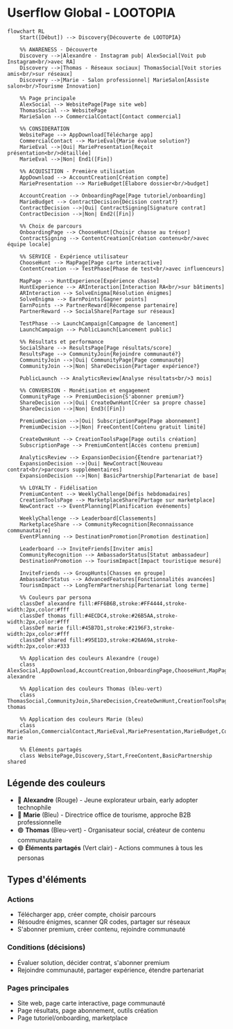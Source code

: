 # Userflow Global - LOOTOPIA

```mermaid
flowchart RL
    Start([Début]) --> Discovery{Découverte de LOOTOPIA}

    %% AWARENESS - Découverte
    Discovery -->|Alexandre - Instagram pub| AlexSocial[Voit pub Instagram<br/>avec RA]
    Discovery -->|Thomas - Réseaux sociaux| ThomasSocial[Voit stories amis<br/>sur réseaux]
    Discovery -->|Marie - Salon professionnel| MarieSalon[Assiste salon<br/>Tourisme Innovation]

    %% Page principale
    AlexSocial --> WebsitePage[Page site web]
    ThomasSocial --> WebsitePage
    MarieSalon --> CommercialContact[Contact commercial]

    %% CONSIDERATION
    WebsitePage --> AppDownload[Télécharge app]
    CommercialContact --> MarieEval{Marie évalue solution?}
    MarieEval -->|Oui| MariePresentation[Reçoit présentation<br/>détaillée]
    MarieEval -->|Non| End1([Fin])

    %% ACQUISITION - Première utilisation
    AppDownload --> AccountCreation[Création compte]
    MariePresentation --> MarieBudget[Élabore dossier<br/>budget]

    AccountCreation --> OnboardingPage[Page tutoriel/onboarding]
    MarieBudget --> ContractDecision{Décision contrat?}
    ContractDecision -->|Oui| ContractSigning[Signature contrat]
    ContractDecision -->|Non| End2([Fin])

    %% Choix de parcours
    OnboardingPage --> ChooseHunt[Choisir chasse au trésor]
    ContractSigning --> ContentCreation[Création contenu<br/>avec équipe locale]

    %% SERVICE - Expérience utilisateur
    ChooseHunt --> MapPage[Page carte interactive]
    ContentCreation --> TestPhase[Phase de test<br/>avec influenceurs]

    MapPage --> HuntExperience[Expérience chasse]
    HuntExperience --> ARInteraction[Interaction RA<br/>sur bâtiments]
    ARInteraction --> SolveEnigma[Résolution énigmes]
    SolveEnigma --> EarnPoints[Gagner points]
    EarnPoints --> PartnerReward[Récompense partenaire]
    PartnerReward --> SocialShare[Partage sur réseaux]

    TestPhase --> LaunchCampaign[Campagne de lancement]
    LaunchCampaign --> PublicLaunch[Lancement public]

    %% Résultats et performance
    SocialShare --> ResultsPage[Page résultats/score]
    ResultsPage --> CommunityJoin{Rejoindre communauté?}
    CommunityJoin -->|Oui| CommunityPage[Page communauté]
    CommunityJoin -->|Non| ShareDecision{Partager expérience?}

    PublicLaunch --> AnalyticsReview[Analyse résultats<br/>3 mois]

    %% CONVERSION - Monétisation et engagement
    CommunityPage --> PremiumDecision{S'abonner premium?}
    ShareDecision -->|Oui| CreateOwnHunt[Créer sa propre chasse]
    ShareDecision -->|Non| End3([Fin])

    PremiumDecision -->|Oui| SubscriptionPage[Page abonnement]
    PremiumDecision -->|Non| FreeContent[Contenu gratuit limité]

    CreateOwnHunt --> CreationToolsPage[Page outils création]
    SubscriptionPage --> PremiumContent[Accès contenu premium]

    AnalyticsReview --> ExpansionDecision{Étendre partenariat?}
    ExpansionDecision -->|Oui| NewContract[Nouveau contrat<br/>parcours supplémentaires]
    ExpansionDecision -->|Non| BasicPartnership[Partenariat de base]

    %% LOYALTY - Fidélisation
    PremiumContent --> WeeklyChallenge[Défis hebdomadaires]
    CreationToolsPage --> MarketplaceShare[Partage sur marketplace]
    NewContract --> EventPlanning[Planification événements]

    WeeklyChallenge --> Leaderboard[Classements]
    MarketplaceShare --> CommunityRecognition[Reconnaissance communautaire]
    EventPlanning --> DestinationPromotion[Promotion destination]

    Leaderboard --> InviteFriends[Inviter amis]
    CommunityRecognition --> AmbassadorStatus[Statut ambassadeur]
    DestinationPromotion --> TourismImpact[Impact touristique mesuré]

    InviteFriends --> GroupHunts[Chasses en groupe]
    AmbassadorStatus --> AdvancedFeatures[Fonctionnalités avancées]
    TourismImpact --> LongTermPartnership[Partenariat long terme]

    %% Couleurs par persona
    classDef alexandre fill:#FF6B6B,stroke:#FF4444,stroke-width:2px,color:#fff
    classDef thomas fill:#4ECDC4,stroke:#26B5AA,stroke-width:2px,color:#fff
    classDef marie fill:#45B7D1,stroke:#2196F3,stroke-width:2px,color:#fff
    classDef shared fill:#95E1D3,stroke:#26A69A,stroke-width:2px,color:#333

    %% Application des couleurs Alexandre (rouge)
    class AlexSocial,AppDownload,AccountCreation,OnboardingPage,ChooseHunt,MapPage,HuntExperience,ARInteraction,SolveEnigma,EarnPoints,PartnerReward,SocialShare,ResultsPage,CommunityPage,PremiumDecision,SubscriptionPage,PremiumContent,WeeklyChallenge,Leaderboard,InviteFriends,GroupHunts alexandre

    %% Application des couleurs Thomas (bleu-vert)
    class ThomasSocial,CommunityJoin,ShareDecision,CreateOwnHunt,CreationToolsPage,MarketplaceShare,CommunityRecognition,AmbassadorStatus,AdvancedFeatures thomas

    %% Application des couleurs Marie (bleu)
    class MarieSalon,CommercialContact,MarieEval,MariePresentation,MarieBudget,ContractDecision,ContractSigning,ContentCreation,TestPhase,LaunchCampaign,PublicLaunch,AnalyticsReview,ExpansionDecision,NewContract,EventPlanning,DestinationPromotion,TourismImpact,LongTermPartnership marie

    %% Éléments partagés
    class WebsitePage,Discovery,Start,FreeContent,BasicPartnership shared
```

## Légende des couleurs

- 🔴 **Alexandre** (Rouge) - Jeune explorateur urbain, early adopter technophile
- 🔵 **Marie** (Bleu) - Directrice office de tourisme, approche B2B professionnelle
- 🟢 **Thomas** (Bleu-vert) - Organisateur social, créateur de contenu communautaire
- 🟢 **Éléments partagés** (Vert clair) - Actions communes à tous les personas

## Types d'éléments

### Actions

- Télécharger app, créer compte, choisir parcours
- Résoudre énigmes, scanner QR codes, partager sur réseaux
- S'abonner premium, créer contenu, rejoindre communauté

### Conditions (décisions)

- Évaluer solution, décider contrat, s'abonner premium
- Rejoindre communauté, partager expérience, étendre partenariat

### Pages principales

- Site web, page carte interactive, page communauté
- Page résultats, page abonnement, outils création
- Page tutoriel/onboarding, marketplace
